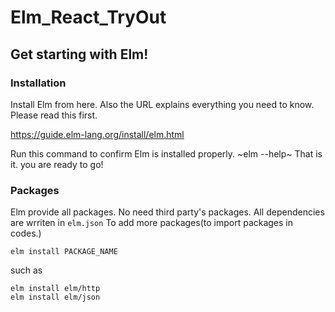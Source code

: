 # Elm_React_TryOut

## Get starting with Elm!

### Installation
Install Elm from here. Also the URL explains everything you need to know. Please read this first.

https://guide.elm-lang.org/install/elm.html

Run this command to confirm Elm is installed properly.
~elm --help~
That is it. you are ready to go!

### Packages
Elm provide all packages. No need third party's packages.
All dependencies are wrriten in `elm.json`
To add more packages(to import packages in codes.)
```
elm install PACKAGE_NAME
```
such as
```
elm install elm/http
elm install elm/json
```

